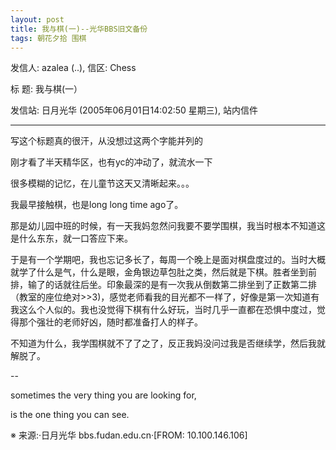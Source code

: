 ```yaml
---
layout: post
title: 我与棋(一)--光华BBS旧文备份
tags: 朝花夕拾 围棋
---
```


发信人: azalea (..), 信区: Chess

标  题: 我与棋(一）

发信站: 日月光华 (2005年06月01日14:02:50 星期三), 站内信件

---

写这个标题真的很汗，从没想过这两个字能并列的

刚才看了半天精华区，也有yc的冲动了，就流水一下

很多模糊的记忆，在儿童节这天又清晰起来。。。

我最早接触棋，也是long long time ago了。

那是幼儿园中班的时候，有一天我妈忽然问我要不要学围棋，我当时根本不知道这是什么东东，就一口答应下来。

于是有一个学期吧，我也忘记多长了，每周一个晚上是面对棋盘度过的。当时大概就学了什么是气，什么是眼，金角银边草包肚之类，然后就是下棋。胜者坐到前排，输了的话就往后坐。印象最深的是有一次我从倒数第二排坐到了正数第二排（教室的座位绝对>>3)，感觉老师看我的目光都不一样了，好像是第一次知道有我这么个人似的。我也没觉得下棋有什么好玩，当时几乎一直都在恐惧中度过，觉得那个强壮的老师好凶，随时都准备打人的样子。

不知道为什么，我学围棋就不了了之了，反正我妈没问过我是否继续学，然后我就解脱了。

--

sometimes the very thing you are looking for,

is the one thing you can see.

※ 来源:·日月光华 bbs.fudan.edu.cn·[FROM: 10.100.146.106]

